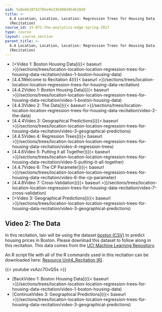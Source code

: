 ```yaml
---
uid: fe8e6610742785e9e33b488d454628d9
title: >-
  4.4 Location, Location, Location: Regression Trees for Housing Data 
  (Recitation)
course_id: 15-071-the-analytics-edge-spring-2017
type: course
layout: course_section
parent_title: >-
  4.4 Location, Location, Location: Regression Trees for Housing Data 
  (Recitation)
---
```


*   [<Video 1: Boston Housing Data]({{< baseurl >}}/sections/trees/location-location-location-regression-trees-for-housing-data-recitation/video-1-boston-housing-data)
*   [4.4.1Welcome to Recitation 4]({{< baseurl >}}/sections/trees/location-location-location-regression-trees-for-housing-data-recitation)
*   [4.4.2Video 1: Boston Housing Data]({{< baseurl >}}/sections/trees/location-location-location-regression-trees-for-housing-data-recitation/video-1-boston-housing-data)
*   [4.4.3Video 2: The Data]({{< baseurl >}}/sections/trees/location-location-location-regression-trees-for-housing-data-recitation/video-2-the-data)
*   [4.4.4Video 3: Geographical Predictions]({{< baseurl >}}/sections/trees/location-location-location-regression-trees-for-housing-data-recitation/video-3-geographical-predictions)
*   [4.4.5Video 4: Regression Trees]({{< baseurl >}}/sections/trees/location-location-location-regression-trees-for-housing-data-recitation/video-4-regression-trees)
*   [4.4.6Video 5: Putting it all Together]({{< baseurl >}}/sections/trees/location-location-location-regression-trees-for-housing-data-recitation/video-5-putting-it-all-together)
*   [4.4.7Video 6: The CP Parameter]({{< baseurl >}}/sections/trees/location-location-location-regression-trees-for-housing-data-recitation/video-6-the-cp-parameter)
*   [4.4.8Video 7: Cross-Validation]({{< baseurl >}}/sections/trees/location-location-location-regression-trees-for-housing-data-recitation/video-7-cross-validation)
*   [\>Video 3: Geographical Predictions]({{< baseurl >}}/sections/trees/location-location-location-regression-trees-for-housing-data-recitation/video-3-geographical-predictions)

Video 2: The Data
-----------------

In this recitation, Iain will be using the dataset [boston (CSV)](https://open-learning-course-data-production.s3.amazonaws.com/15-071-the-analytics-edge-spring-2017/d4332a3056f44e1a1dec9600a31f21c8_boston.csv) to predict housing prices in Boston. Please download this dataset to follow along in this recitation. This data comes from the [UCI Machine Learning Repository](http://archive.ics.uci.edu/ml/index.php).

An R script file with all of the R commands used in this recitation can be downloaded here: [Resource Unit4\_Recitation (R)](https://open-learning-course-data-production.s3.amazonaws.com/15-071-the-analytics-edge-spring-2017/07abfd3fd112a229c1bf1dbe9f454d98_Unit4_Recitation.R).

{{< youtube vsAzc7GvQSs >}}

*   [BackVideo 1: Boston Housing Data]({{< baseurl >}}/sections/trees/location-location-location-regression-trees-for-housing-data-recitation/video-1-boston-housing-data)
*   [ContinueVideo 3: Geographical Predictions]({{< baseurl >}}/sections/trees/location-location-location-regression-trees-for-housing-data-recitation/video-3-geographical-predictions)